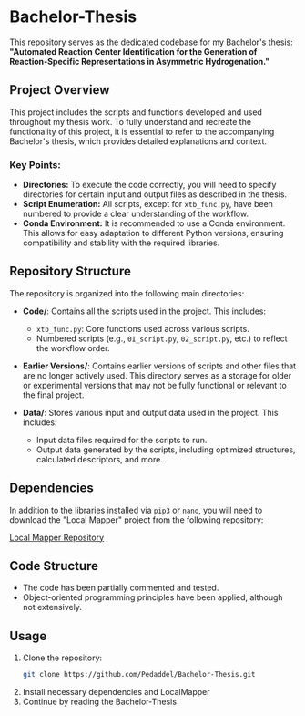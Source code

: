 # Bachelor-Thesis

This repository serves as the dedicated codebase for my Bachelor's thesis:
**"Automated Reaction Center Identification for the Generation of Reaction-Specific Representations in Asymmetric Hydrogenation."**

## Project Overview

This project includes the scripts and functions developed and used throughout my thesis work. To fully understand and recreate the functionality of this project, it is essential to refer to the accompanying Bachelor's thesis, which provides detailed explanations and context.

### Key Points:

- **Directories:** To execute the code correctly, you will need to specify directories for certain input and output files as described in the thesis.
- **Script Enumeration:** All scripts, except for `xtb_func.py`, have been numbered to provide a clear understanding of the workflow.
- **Conda Environment:** It is recommended to use a Conda environment. This allows for easy adaptation to different Python versions, ensuring compatibility and stability with the required libraries.

## Repository Structure

The repository is organized into the following main directories:

- **Code/**: Contains all the scripts used in the project. This includes:
  - `xtb_func.py`: Core functions used across various scripts.
  - Numbered scripts (e.g., `01_script.py`, `02_script.py`, etc.) to reflect the workflow order.
  
- **Earlier Versions/**: Contains earlier versions of scripts and other files that are no longer actively used. This directory serves as a storage for older or experimental versions that may not be fully functional or relevant to the final project.

- **Data/**: Stores various input and output data used in the project. This includes:
  - Input data files required for the scripts to run.
  - Output data generated by the scripts, including optimized structures, calculated descriptors, and more.

## Dependencies

In addition to the libraries installed via `pip3` or `nano`, you will need to download the "Local Mapper" project from the following repository:

[Local Mapper Repository](https://github.com/snu-micc/LocalMapper.git)

## Code Structure

- The code has been partially commented and tested.
- Object-oriented programming principles have been applied, although not extensively.

## Usage

1. Clone the repository:
   ```bash
   git clone https://github.com/Pedaddel/Bachelor-Thesis.git
2. Install necessary dependencies and LocalMapper
3. Continue by reading the Bachelor-Thesis
